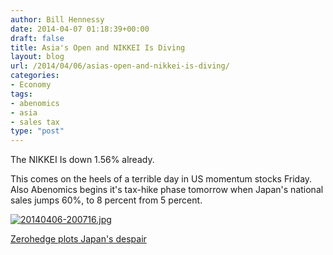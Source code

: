 ```yaml
---
author: Bill Hennessy
date: 2014-04-07 01:18:39+00:00
draft: false
title: Asia's Open and NIKKEI Is Diving
layout: blog
url: /2014/04/06/asias-open-and-nikkei-is-diving/
categories:
- Economy
tags:
- abenomics
- asia
- sales tax
type: "post"
---
```


The NIKKEI Is down 1.56% already.

This comes on the heels of a terrible day in US momentum stocks Friday. Also Abenomics begins it's tax-hike phase tomorrow when Japan's national sales jumps 60%, to 8 percent from 5 percent.   
  
[![20140406-200716.jpg](https://hennessysview.com/wp-content/uploads/2014/04/20140406-200716.jpg)
](https://hennessysview.com/wp-content/uploads/2014/04/20140406-200716.jpg)

[Zerohedge plots Japan's despair](https://www.zerohedge.com/users/tyler-durden)
